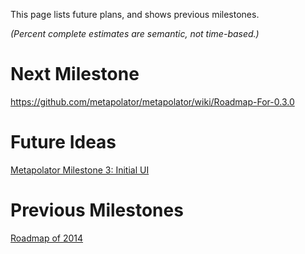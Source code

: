 This page lists future plans, and shows previous milestones. 

_(Percent complete estimates are semantic, not time-based.)_

# Next Milestone

https://github.com/metapolator/metapolator/wiki/Roadmap-For-0.3.0

# Future Ideas

[Metapolator Milestone 3: Initial UI](https://docs.google.com/document/d/1VJb19SPiW9N_hrC_xzNe9rGzRSJ2lwNgrG2U7BnuBgw/edit)

# Previous Milestones

[Roadmap of 2014](roadmap-2014)